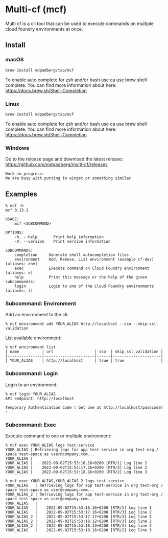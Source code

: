 # Multi-cf (mcf)
Multi cf is a cli tool that can be used to execute commands on multiple cloud foundry environments at once.

## Install

### macOS
```
brew install mdpadberg/tap/mcf
```

To enable auto complete for zsh and/or bash use ca use brew shell complete. You can find more information about here:
https://docs.brew.sh/Shell-Completion

### Linux
```
brew install mdpadberg/tap/mcf
```

To enable auto complete for zsh and/or bash use ca use brew shell complete. You can find more information about here: https://docs.brew.sh/Shell-Completion

### Windows   
Go to the release page and download the latest release: https://github.com/mdpadberg/multi-cf/releases

```
Work in progress:
We are busy with putting in winget or something similar
```

## Examples
```console
% mcf -h
mcf 0.13.1

USAGE:
    mcf <SUBCOMMAND>

OPTIONS:
    -h, --help       Print help information
    -V, --version    Print version information

SUBCOMMANDS:
    completion     Generate shell autocompletion files
    environment    Add, Remove, List environment (example cf-dev) [aliases: env]
    exec           Execute command on Cloud Foundry environment [aliases: e]
    help           Print this message or the help of the given subcommand(s)
    login          Login to one of the Cloud Foundry environments [aliases: l]
```
### Subcommand: Environment
Add an environment to the cli:

```console
% mcf environment add YOUR_ALIAS http://localhost --sso --skip-ssl-validation
```

List available environment:
```console
% mcf environment list
| name          | url                  | sso  | skip_ssl_validation |
|---------------|----------------------|------|---------------------|
| YOUR_ALIAS    | http://localhost     | true | true                |
```

### Subcommand: Login
Login to an environment:

```console
% mcf login YOUR_ALIAS                     
API endpoint: http://localhost

Temporary Authentication Code ( Get one at http://localhost/passcode) : 
```

### Subcommand: Exec
Execute command to one or multiple environment:

```console   
% mcf exec YOUR_ALIAS logs test-service
YOUR_ALIAS | Retrieving logs for app test-service in org test-org / space test-space as user@company.com...
YOUR_ALIAS | 
YOUR_ALIAS |    2022-09-02T15:53:16.16+0200 [RTR/1] Log line 1
YOUR_ALIAS |    2022-09-02T15:53:17.16+0200 [RTR/3] Log line 2
YOUR_ALIAS |    2022-09-02T15:53:18.16+0200 [RTR/2] Log line 3
```

```console   
% mcf exec YOUR_ALIAS,YOUR_ALIAS_2 logs test-service
YOUR_ALIAS   | Retrieving logs for app test-service in org test-org / space test-space as user@company.com...
YOUR_ALIAS_2 | Retrieving logs for app test-service in org test-org / space test-space as user@company.com...
YOUR_ALIAS   | 
YOUR_ALIAS   |    2022-09-02T15:53:16.16+0200 [RTR/1] Log line 1
YOUR_ALIAS   |    2022-09-02T15:53:17.16+0200 [RTR/3] Log line 2
YOUR_ALIAS_2 |    2022-09-02T15:53:17.17+0200 [RTR/3] Log line 1
YOUR_ALIAS_2 |    2022-09-02T15:53:18.12+0200 [RTR/3] Log line 2
YOUR_ALIAS_2 |    2022-09-02T15:53:18.13+0200 [RTR/3] Log line 3
YOUR_ALIAS   |    2022-09-02T15:53:18.16+0200 [RTR/2] Log line 3
```